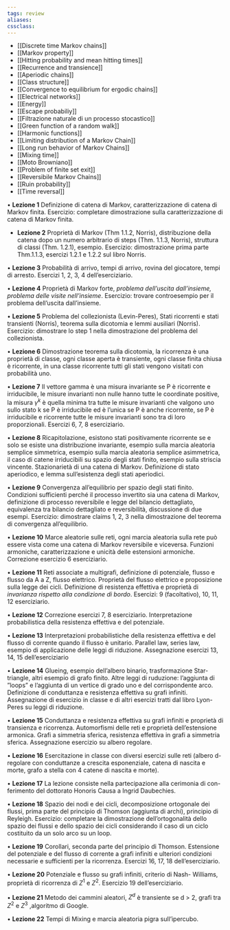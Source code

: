 ```yaml
---
tags: review
aliases:
cssclass:
---
```

 

- [[Discrete time Markov chains]]
- [[Markov property]]
- [[Hitting probability and mean hitting times]]
- [[Recurrence and transience]]
- [[Aperiodic chains]]
- [[Class structure]]
- [[Convergence to equilibrium for ergodic chains]]
- [[Electrical networks]]
- [[Energy]]
- [[Escape probabiliy]]
- [[Filtrazione naturale di un processo stocastico]]
- [[Green function of a random walk]]
- [[Harmonic functions]]
- [[Limiting distribution of a Markov Chain]]
- [[Long run behavior of Markov Chains]]
- [[Mixing time]]
- [[Moto Browniano]]
- [[Problem of finite set exit]]
- [[Reversibile Markov Chains]]
- [[Ruin probability]]
- [[Time reversal]]

• **Lezione 1**  Definizione di catena di Markov, caratterizzazione di catena di Markov finita. Esercizio: completare dimostrazione sulla caratterizzazione di catena di Markov finita.

- **Lezione 2** Proprietà di Markov (Thm 1.1.2, Norris), distribuzione della 
catena dopo un numero arbitrario di steps (Thm. 1.1.3, Norris), struttura di classi (Thm. 1.2.1), esempio. Esercizio: dimostrazione prima parte Thm.1.1.3, esercizi 1.2.1 e 1.2.2 sul libro Norris.

• **Lezione 3** Probabilità di arrivo, tempi di arrivo, rovina del giocatore, tempi di arresto. Esercizi 1, 2, 3, 4 dell’eserciziario. 

• **Lezione 4** Proprietà di Markov forte, _problema dell’uscita dall’insieme, problema delle visite nell’insieme_. Esercizio: trovare controesempio per il problema dell’uscita dall’insieme.

• **Lezione 5** Problema del collezionista (Levin-Peres), Stati ricorrenti e stati
transienti (Norris), teorema sulla dicotomia e lemmi ausiliari (Norris). Esercizio: dimostrare lo step 1 nella dimostrazione del problema del collezionista.

• **Lezione 6**  Dimostrazione teorema sulla dicotomia, la ricorrenza è una proprietà di classe, ogni classe aperta è transiente, ogni classe finita chiusa è ricorrente, in una classe ricorrente tutti gli stati vengono visitati con probabilità uno.

• **Lezione 7** Il vettore gamma è una misura invariante se P è ricorrente e
irriducibile, le misure invarianti non nulle hanno tutte le coordinate positive, la misura $\gamma^k$ è quella minima tra tutte le misure invarianti che valgono uno sullo stato k se P è irriducibile ed è l’unica se P è anche ricorrente, se P è irriducibile e ricorrente tutte le misure invarianti sono tra di loro proporzionali. Esercizi 6, 7, 8 eserciziario.

• **Lezione 8** Ricapitolazione, esistono stati positivamente ricorrente se e solo se esiste una distribuzione invariante, esempio sulla marcia aleatoria semplice simmetrica, esempio sulla marcia aleatoria semplice asimmetrica, il caso di catene irriducibili su spazio degli stati finito, esempio sulla striscia vincente. Stazionarietà di una catena di Markov.
Definizione di stato aperiodico, e lemma sull’esistenza degli stati aperiodici.

• **Lezione 9** Convergenza all’equilibrio per spazio degli stati finito. Condizioni sufficienti perché il processo invertito sia una catena di Markov, definizione di processo reversibile e legge del bilancio dettagliato, equivalenza tra bilancio dettagliato e reversibilità, discussione di due esempi. Esercizio: dimostrare claims 1, 2, 3 nella dimostrazione del teorema
di convergenza all’equilibrio.

• **Lezione 10** Marce aleatorie sulle reti, ogni marcia aleatoria sulla
rete può essere vista come una catena di Markov reversibile e viceversa. Funzioni armoniche, caratterizzazione e unicità delle estensioni armoniche. Correzione esercizio 6 eserciziario.

• **Lezione 11** Reti associate a multigrafi, definizione di potenziale, flusso e flusso da A a Z, flusso elettrico. Proprietà del flusso elettrico e proposizione sulla legge dei cicli. Definizione di resistenza effettiva e proprietà di _invarianza rispetto alla condizione di bordo_. Esercizi: 9 (facoltativo), 10, 11, 12 eserciziario.

• **Lezione 12** Correzione esercizi 7, 8 eserciziario. Interpretazione
probabilistica della resistenza effettiva e del potenziale.

• **Lezione 13** Interpretazioni probabilistiche della resistenza effettiva
e del flusso di corrente quando il flusso è unitario. Parallel law, series law, esempio di applicazione delle leggi di riduzione. Assegnazione esercizi 13, 14, 15 dell’eserciziario

• **Lezione 14** Glueing, esempio dell’albero binario, trasformazione
Star-triangle, altri esempio di grafo finito. Altre leggi di ruduzione: l’aggiunta di ”loops” e l’aggiunta di un vertice di grado uno e del corrispondente arco. Definizione di conduttanza e resistenza effettiva su grafi infiniti. Assegnazione di esercizio in classe e di altri esercizi tratti
dal libro Lyon-Peres su leggi di riduzione.

• **Lezione 15** Conduttanza e resistenza effettiva su grafi infiniti e proprietà di transienza e ricorrenza. Automorfismi delle reti e proprietà dell’estensione armonica. Grafi a simmetria sferica, resistenza effettiva in grafi a simmetria sferica. Assegnazione esercizio su albero regolare.

• **Lezione 16** Esercitazione in classe con diversi esercizi sulle reti (albero d-
regolare con conduttanze a crescita esponenziale, catena di nascita e morte, grafo a stella con 4 catene di nascita e morte).

• **Lezione 17** La lezione consiste nella partecipazione alla cerimonia di con-
ferimento del dottorato Honoris Causa a Ingrid Daubechies.

• **Lezione 18** Spazio dei nodi e dei cicli, decomposizione ortogonale
dei flussi, prima parte del principio di Thomson (aggiunta di archi), principio di Reyleigh.
Esercizio: completare la dimostrazione dell’ortogonalità dello spazio dei flussi e dello spazio dei cicli considerando il caso di un ciclo costituito da un solo arco su un loop.

• **Lezione 19** Corollari, seconda parte del principio di Thomson. Estensione del potenziale e del flusso di corrente a grafi infiniti e ulteriori condizioni necessarie e sufficienti per la ricorrenza. Esercizi 16, 17, 18 dell’eserciziario.

• **Lezione 20** Potenziale e flusso su grafi infiniti, criterio di Nash-
Williams, proprietà di ricorrenza di $Z^1$ e $Z^2$.
Esercizio 19 dell’eserciziario.

• **Lezione 21** Metodo dei cammini aleatori, $Z^d$ è transiente se d > 2,
grafi tra $Z^2$ e $Z^3$ ,algoritmo di Google.

• **Lezione 22** Tempi di Mixing e marcia aleatoria pigra sull’ipercubo.